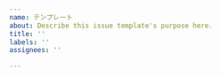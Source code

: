 ```yaml
---
name: テンプレート
about: Describe this issue template's purpose here.
title: ''
labels: ''
assignees: ''

---
```



